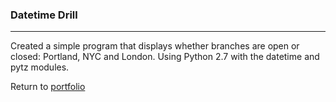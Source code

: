 ### Datetime Drill
***

Created a simple program that displays whether branches are open or closed:
Portland, NYC and London. Using Python 2.7 with the datetime and pytz modules.


Return to [portfolio](../../../../)
